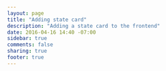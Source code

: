 ```yaml
---
layout: page
title: "Adding state card"
description: "Adding a state card to the frontend"
date: 2016-04-16 14:40 -07:00
sidebar: true
comments: false
sharing: true
footer: true
---
```


<script>
window.location = 'https://developers.home-assistant.io/docs/en/frontend_add_card.html';
</script>